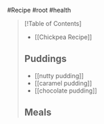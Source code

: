#Recipe #root #health 

>[!Table of Contents]
>- [[Chickpea Recipe]]
>## Puddings
>- [[nutty pudding]] 
>- [[caramel pudding]]
>- [[chocolate pudding]]
>## Meals

